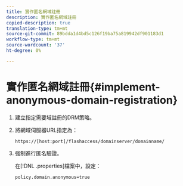 ```yaml
---
title: 實作匿名網域註冊
description: 實作匿名網域註冊
copied-description: true
translation-type: tm+mt
source-git-commit: 89bdda1d4bd5c126f19ba75a819942df901183d1
workflow-type: tm+mt
source-wordcount: '37'
ht-degree: 0%

---
```



# 實作匿名網域註冊{#implement-anonymous-domain-registration}

1. 建立指定需要域註冊的DRM策略。
1. 將網域伺服器URL指定為：

   ```
   https://[host:port]/flashaccess/domainserver/domainname/
   ```

1. 強制進行匿名驗證。

   在[!DNL .properties]檔案中，設定：

   ```
   policy.domain.anonymous=true 
   ```
